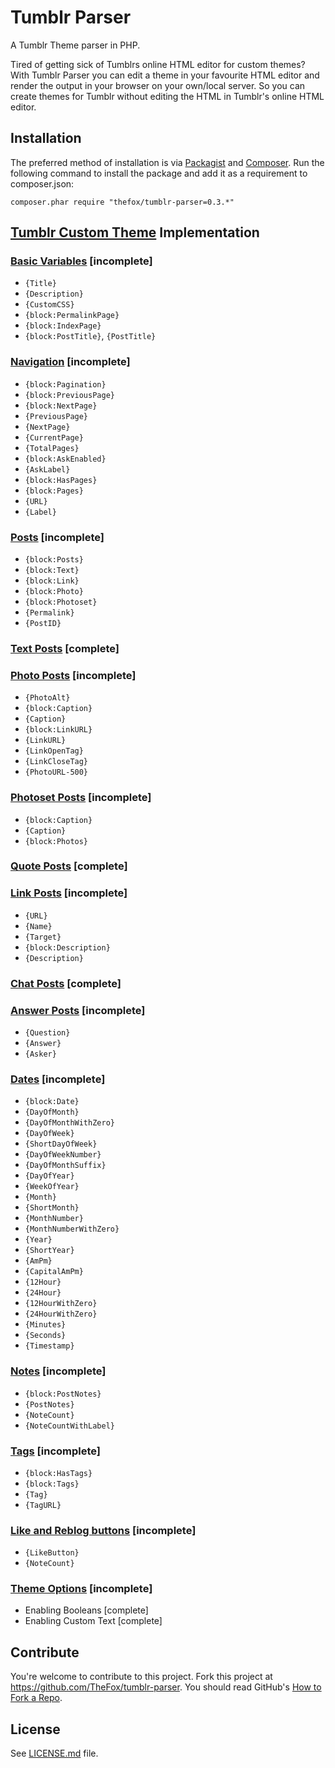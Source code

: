 # Tumblr Parser
A Tumblr Theme parser in PHP.

Tired of getting sick of Tumblrs online HTML editor for custom themes? With Tumblr Parser you can edit a theme in your favourite HTML editor and render the output in your browser on your own/local server. So you can create themes for Tumblr without editing the HTML in Tumblr's online HTML editor.

## Installation
The preferred method of installation is via [Packagist](https://packagist.org/packages/thefox/tumblr-parser) and [Composer](https://getcomposer.org/). Run the following command to install the package and add it as a requirement to composer.json:

`composer.phar require "thefox/tumblr-parser=0.3.*"`

## [Tumblr Custom Theme](http://www.tumblr.com/docs/en/custom_themes) Implementation
### [Basic Variables](http://www.tumblr.com/docs/en/custom_themes#basic_variables) [incomplete]
- `{Title}`
- `{Description}`
- `{CustomCSS}`
- `{block:PermalinkPage}`
- `{block:IndexPage}`
- `{block:PostTitle}`, `{PostTitle}`

### [Navigation](https://www.tumblr.com/docs/en/custom_themes#navigation) [incomplete]
- `{block:Pagination}`
- `{block:PreviousPage}`
- `{block:NextPage}`
- `{PreviousPage}`
- `{NextPage}`
- `{CurrentPage}`
- `{TotalPages}`
- `{block:AskEnabled}`
- `{AskLabel}`
- `{block:HasPages}`
- `{block:Pages}`
- `{URL}`
- `{Label}`

### [Posts](http://www.tumblr.com/docs/en/custom_themes#posts) [incomplete]
- `{block:Posts}`
- `{block:Text}`
- `{block:Link}`
- `{block:Photo}`
- `{block:Photoset}`
- `{Permalink}`
- `{PostID}`

### [Text Posts](http://www.tumblr.com/docs/en/custom_themes#text-posts) [complete]

### [Photo Posts](http://www.tumblr.com/docs/en/custom_themes#photo-posts) [incomplete]
- `{PhotoAlt}`
- `{block:Caption}`
- `{Caption}`
- `{block:LinkURL}`
- `{LinkURL}`
- `{LinkOpenTag}`
- `{LinkCloseTag}`
- `{PhotoURL-500}`

### [Photoset Posts](http://www.tumblr.com/docs/en/custom_themes#photoset-posts) [incomplete]
- `{block:Caption}`
- `{Caption}`
- `{block:Photos}`

### [Quote Posts](http://www.tumblr.com/docs/en/custom_themes#quote-posts) [complete]

### [Link Posts](http://www.tumblr.com/docs/en/custom_themes#link-posts) [incomplete]
- `{URL}`
- `{Name}`
- `{Target}`
- `{block:Description}`
- `{Description}`

### [Chat Posts](http://www.tumblr.com/docs/en/custom_themes#chat-posts) [complete]

### [Answer Posts](http://www.tumblr.com/docs/en/custom_themes#answer-posts) [incomplete]
- `{Question}`
- `{Answer}`
- `{Asker}`

### [Dates](https://www.tumblr.com/docs/en/custom_themes#dates) [incomplete]
- `{block:Date}`
- `{DayOfMonth}`
- `{DayOfMonthWithZero}`
- `{DayOfWeek}`
- `{ShortDayOfWeek}`
- `{DayOfWeekNumber}`
- `{DayOfMonthSuffix}`
- `{DayOfYear}`
- `{WeekOfYear}`
- `{Month}`
- `{ShortMonth}`
- `{MonthNumber}`
- `{MonthNumberWithZero}`
- `{Year}`
- `{ShortYear}`
- `{AmPm}`
- `{CapitalAmPm}`
- `{12Hour}`
- `{24Hour}`
- `{12HourWithZero}`
- `{24HourWithZero}`
- `{Minutes}`
- `{Seconds}`
- `{Timestamp}`

### [Notes](https://www.tumblr.com/docs/en/custom_themes#notes) [incomplete]
- `{block:PostNotes}`
- `{PostNotes}`
- `{NoteCount}`
- `{NoteCountWithLabel}`

### [Tags](https://www.tumblr.com/docs/en/custom_themes#tags) [incomplete]
- `{block:HasTags}`
- `{block:Tags}`
- `{Tag}`
- `{TagURL}`

### [Like and Reblog buttons](https://www.tumblr.com/docs/en/custom_themes#like_and_reblog_buttons) [incomplete]
- `{LikeButton}`
- `{NoteCount}`

### [Theme Options](http://www.tumblr.com/docs/en/custom_themes#theme-options) [incomplete]
- Enabling Booleans [complete]
- Enabling Custom Text [complete]

## Contribute
You're welcome to contribute to this project. Fork this project at <https://github.com/TheFox/tumblr-parser>. You should read GitHub's [How to Fork a Repo](https://help.github.com/articles/fork-a-repo).

## License
See [LICENSE.md](LICENSE.md) file.
